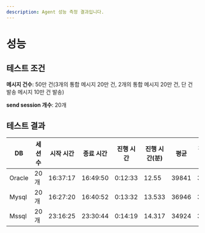 ```yaml
---
description: Agent 성능 측정 결과입니다.
---
```


# 성능

## 테스트 조건

**메시지 건수**: 50만 건(3개의 통합 메시지 20만 건, 2개의 통합 메시지 20만 건, 단 건 발송 메시지 10만 건 발송)

**send session 개수**: 20개

## 테스트 결과

<table data-full-width="true"><thead><tr><th>DB</th><th>세션수</th><th>시작 시간</th><th>종료 시간</th><th>진행 시간</th><th>진행 시간(분)</th><th>평균</th><th>전체 평균</th></tr></thead><tbody><tr><td>Oracle</td><td>20개</td><td>16:37:17</td><td>16:49:50</td><td>0:12:33</td><td>12.55</td><td>39841</td><td>39841</td></tr><tr><td>Mysql</td><td>20개</td><td>16:27:20</td><td>16:40:52</td><td>0:13:32</td><td>13.533</td><td>36946</td><td>36946</td></tr><tr><td>Mssql</td><td>20개</td><td>23:16:25</td><td>23:30:44</td><td>0:14:19</td><td>14.317</td><td>34924</td><td>34924</td></tr></tbody></table>
